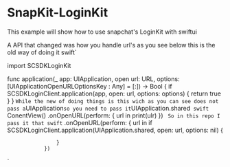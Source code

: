 # SnapKit-LoginKit
This example will show how to use snapchat's LoginKit with swiftui

A API that changed was how you handle url's as you see below this is the old way of doing it
swift`

import SCSDKLoginKit

func application(_ app: UIApplication, open url: URL, options: [UIApplicationOpenURLOptionsKey : Any] = [:]) -> Bool {
    if SCSDKLoginClient.application(app, open: url, options: options) {
      return true
    }
}
`
While the new of doing things is this wich as you can see does not pass a `UIApplication` so you need to pass it `UIApplication.shared`
swift`
ConentView()
	.onOpenURL(perform: { url in
		print(ulr)
	})
`
So in this repo I pass it that
swift`
   .onOpenURL(perform: { url in
                    if SCSDKLoginClient.application(UIApplication.shared, open: url, options: nil) {
                      
                    }
                })
`
